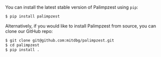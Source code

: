 You can install the latest stable version of Palimpzest using `pip`:

```bash
$ pip install palimpzest
```

Alternatively, if you would like to install Palimpzest from source, you can clone our GitHub repo:
```bash
$ git clone git@github.com:mitdbg/palimpzest.git
$ cd palimpzest
$ pip install .
```
